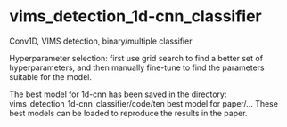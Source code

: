 # vims_detection_1d-cnn_classifier
Conv1D,  VIMS detection,  binary/multiple classifier

Hyperparameter selection: first use grid search to find a better set of hyperparameters, and then manually fine-tune to find the parameters suitable for the model.

The best model for 1d-cnn has been saved in the directory: vims_detection_1d-cnn_classifier/code/ten best model for paper/...
These best models can be loaded to reproduce the results in the paper.


